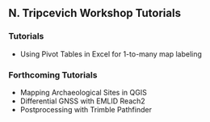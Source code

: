 ## N. Tripcevich Workshop Tutorials

### Tutorials
* Using Pivot Tables in Excel for 1-to-many map labeling 

### Forthcoming Tutorials
* Mapping Archaeological Sites in QGIS
* Differential GNSS with EMLID Reach2
* Postprocessing with Trimble Pathfinder 
